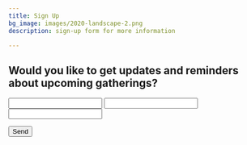 ```yaml
---
title: Sign Up
bg_image: images/2020-landscape-2.png
description: sign-up form for more information

---
```

## Would you like to get updates and reminders about upcoming gatherings?

<form action="[https://getform.io/f/90d4734d-956d-41db-b285-c2898d6a7d60](https://getform.io/f/90d4734d-956d-41db-b285-c2898d6a7d60 "https://getform.io/f/90d4734d-956d-41db-b285-c2898d6a7d60")" method="POST"> 

<input type="text" name="name">

<input type="email" name="email"> 

<input type="text" name="message (optional)"> 

<button type="submit">Send</button> </form>